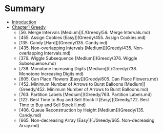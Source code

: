 # Summary

* [Introduction](README.md)
* [Chapter1 Greedy](Greedy/README.md)
    * [56. Merge Intervals [Medium]](./Greedy/56. Merge Intervals.md)
    * [455. Assign Cookies [Easy]](Greedy/455. Assign Cookies.md)
    * [135. Candy [Hard]](Greedy/135. Candy.md)
    * [435. Non-overlapping Intervals [Medium]](Greedy/435. Non-overlapping Intervals.md)
    * [376. Wiggle Subsequence [Medium]](Greedy/376. Wiggle Subsequence.md)
    * [738. Monotone Increasing Digits [Medium]](./Greedy/738. Monotone Increasing Digits.md)
    * [605. Can Place Flowers [Easy]](Greedy/605. Can Place Flowers.md)
    * [452. Minimum Number of Arrows to Burst Balloons [Medium]](Greedy/452. Minimum Number of Arrows to Burst Balloons.md)
    * [763. Partition Labels [Medium]](Greedy/763. Partition Labels.md)
    * [122. Best Time to Buy and Sell Stock II [Easy]](Greedy/122. Best Time to Buy and Sell Stock II.md)
    * [406. Queue Reconstruction by Height [Medium]](Greedy/135. Candy.md)
    * [665. Non-decreasing Array [Easy]](./Greedy/665. Non-decreasing Array.md)


